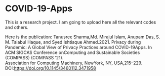 # COVID-19-Apps
This is a research project. I am going to upload here all the relevant codes and others.


Here is the publication: 
Tanusree Sharma,Md. Mirajul Islam, Anupam Das, S. M. Taiabul Haque, and Syed Ishtiaque Ahmed.2021.
Privacy during Pandemic: A Global View of Privacy Practices around COVID-19Apps. In ACM SIGCAS Conference onComputing and Sustainable Societies (COMPASS) (COMPASS ’21).  
Association for Computing Machinery, NewYork, NY, USA,215–229. 
DOI:https://doi.org/10.1145/3460112.3471958
